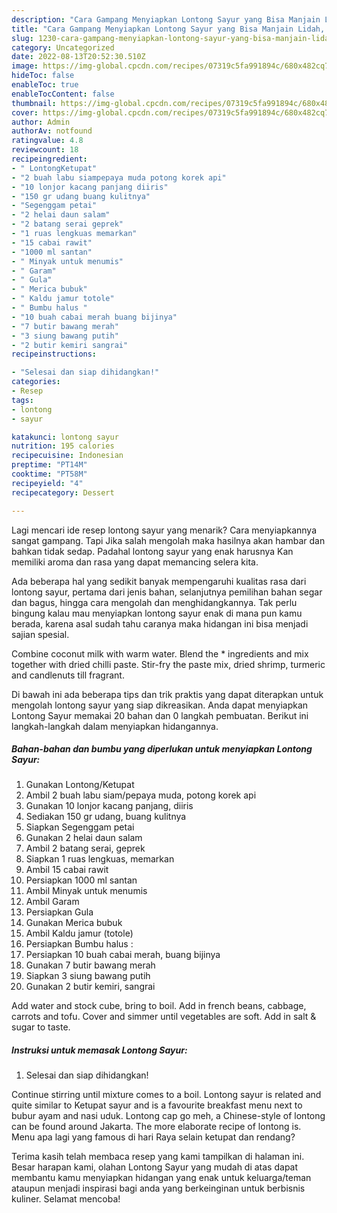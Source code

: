```yaml
---
description: "Cara Gampang Menyiapkan Lontong Sayur yang Bisa Manjain Lidah, Buat Buka Puasa}"
title: "Cara Gampang Menyiapkan Lontong Sayur yang Bisa Manjain Lidah, Buat Buka Puasa}"
slug: 1230-cara-gampang-menyiapkan-lontong-sayur-yang-bisa-manjain-lidah-buat-buka-puasa
category: Uncategorized
date: 2022-08-13T20:52:30.510Z
image: https://img-global.cpcdn.com/recipes/07319c5fa991894c/680x482cq70/lontong-sayur-foto-resep-utama.jpg
hideToc: false
enableToc: true
enableTocContent: false
thumbnail: https://img-global.cpcdn.com/recipes/07319c5fa991894c/680x482cq70/lontong-sayur-foto-resep-utama.jpg
cover: https://img-global.cpcdn.com/recipes/07319c5fa991894c/680x482cq70/lontong-sayur-foto-resep-utama.jpg
author: Admin
authorAv: notfound
ratingvalue: 4.8
reviewcount: 18
recipeingredient:
- " LontongKetupat"
- "2 buah labu siampepaya muda potong korek api"
- "10 lonjor kacang panjang diiris"
- "150 gr udang buang kulitnya"
- "Segenggam petai"
- "2 helai daun salam"
- "2 batang serai geprek"
- "1 ruas lengkuas memarkan"
- "15 cabai rawit"
- "1000 ml santan"
- " Minyak untuk menumis"
- " Garam"
- " Gula"
- " Merica bubuk"
- " Kaldu jamur totole"
- " Bumbu halus "
- "10 buah cabai merah buang bijinya"
- "7 butir bawang merah"
- "3 siung bawang putih"
- "2 butir kemiri sangrai"
recipeinstructions:

- "Selesai dan siap dihidangkan!"
categories:
- Resep
tags:
- lontong
- sayur

katakunci: lontong sayur 
nutrition: 195 calories
recipecuisine: Indonesian
preptime: "PT14M"
cooktime: "PT58M"
recipeyield: "4"
recipecategory: Dessert

---
```



Lagi mencari ide resep lontong sayur yang menarik? Cara menyiapkannya sangat gampang. Tapi Jika salah mengolah maka hasilnya akan hambar dan bahkan tidak sedap. Padahal lontong sayur yang enak harusnya Kan memiliki aroma dan rasa yang dapat memancing selera kita.


Ada beberapa hal yang sedikit banyak mempengaruhi kualitas rasa dari lontong sayur, pertama dari jenis bahan, selanjutnya pemilihan bahan segar dan bagus, hingga cara mengolah dan menghidangkannya. Tak perlu bingung kalau mau menyiapkan lontong sayur enak di mana pun kamu berada, karena asal sudah tahu caranya maka hidangan ini bisa menjadi sajian spesial.

Combine coconut milk with warm water. Blend the * ingredients and mix together with dried chilli paste. Stir-fry the paste mix, dried shrimp, turmeric and candlenuts till fragrant.


Di bawah ini ada beberapa tips dan trik praktis yang dapat diterapkan untuk mengolah lontong sayur yang siap dikreasikan. Anda dapat menyiapkan Lontong Sayur memakai 20 bahan dan 0 langkah pembuatan. Berikut ini langkah-langkah dalam menyiapkan hidangannya.

<!--inarticleads1-->

##### Bahan-bahan dan bumbu yang diperlukan untuk menyiapkan Lontong Sayur:

1. Gunakan  Lontong/Ketupat
1. Ambil 2 buah labu siam/pepaya muda, potong korek api
1. Gunakan 10 lonjor kacang panjang, diiris
1. Sediakan 150 gr udang, buang kulitnya
1. Siapkan Segenggam petai
1. Gunakan 2 helai daun salam
1. Ambil 2 batang serai, geprek
1. Siapkan 1 ruas lengkuas, memarkan
1. Ambil 15 cabai rawit
1. Persiapkan 1000 ml santan
1. Ambil  Minyak untuk menumis
1. Ambil  Garam
1. Persiapkan  Gula
1. Gunakan  Merica bubuk
1. Ambil  Kaldu jamur (totole)
1. Persiapkan  Bumbu halus :
1. Persiapkan 10 buah cabai merah, buang bijinya
1. Gunakan 7 butir bawang merah
1. Siapkan 3 siung bawang putih
1. Gunakan 2 butir kemiri, sangrai


Add water and stock cube, bring to boil. Add in french beans, cabbage, carrots and tofu. Cover and simmer until vegetables are soft. Add in salt &amp; sugar to taste. 

<!--inarticleads2-->

##### Instruksi untuk memasak Lontong Sayur:


1. Selesai dan siap dihidangkan!

Continue stirring until mixture comes to a boil. Lontong sayur is related and quite similar to Ketupat sayur and is a favourite breakfast menu next to bubur ayam and nasi uduk. Lontong cap go meh, a Chinese-style of lontong can be found around Jakarta. The more elaborate recipe of lontong is. Menu apa lagi yang famous di hari Raya selain ketupat dan rendang? 

Terima kasih telah membaca resep yang kami tampilkan di halaman ini. Besar harapan kami, olahan Lontong Sayur yang mudah di atas dapat membantu kamu menyiapkan hidangan yang enak untuk keluarga/teman ataupun menjadi inspirasi bagi anda yang berkeinginan untuk berbisnis kuliner. Selamat mencoba!
